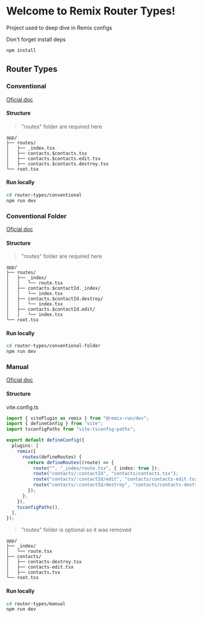 # Welcome to Remix Router Types!

Project used to deep dive in Remix configs

Don't forget install deps
```sh
npm install
```

## Router Types

### Conventional
[Oficial doc](https://remix.run/docs/en/main/discussion/routes#conventional-route-configuration)

#### Structure

> "routes" folder are required here

```
app/
├── routes/
│   ├── _index.tsx
│   ├── contacts.$contacts.tsx
│   ├── contacts.$contacts.edit.tsx
│   ├── contacts.$contacts.destroy.tsx
└── root.tsx
```

#### Run locally

```sh
cd router-types/conventional
npm run dev
```

### Conventional Folder
[Oficial doc](https://remix.run/docs/en/main/discussion/routes#conventional-route-folders)

#### Structure

> "routes" folder are required here

```
app/
├── routes/
│   ├── _index/
│   │   └── route.tsx
│   ├── contacts.$contactId._index/
│   │   └── index.tsx
│   ├── contacts.$contactId.destroy/
│   │   └── index.tsx
│   ├── contacts.$contactId.edit/
│   │   └── index.tsx
└── root.tsx
```

#### Run locally

```sh
cd router-types/conventional-folder
npm run dev
```

### Manual
[Oficial doc](https://remix.run/docs/en/main/discussion/routes#manual-route-configuration)

#### Structure
vite.config.ts
```ts
import { vitePlugin as remix } from "@remix-run/dev";
import { defineConfig } from "vite";
import tsconfigPaths from "vite-tsconfig-paths";

export default defineConfig({
  plugins: [
    remix({
      routes(defineRoutes) {
        return defineRoutes((route) => {
          route("", "_index/route.tsx", { index: true });
          route("contacts/:contactId", "contacts/contacts.tsx");
          route("contacts/:contactId/edit", "contacts/contacts-edit.tsx");
          route("contacts/:contactId/destroy", "contacts/contacts-destroy.tsx");
        });
      },
    }),
    tsconfigPaths(),
  ],
});
```

> "routes" folder is optional so it was removed 

```
app/
├── _index/
│   └── route.tsx
├── contacts/
│   ├── contacts-destroy.tsx
│   ├── contacts-edit.tsx
│   ├── contacts.tsx
└── root.tsx
```

#### Run locally

```sh
cd router-types/manual
npm run dev
```
